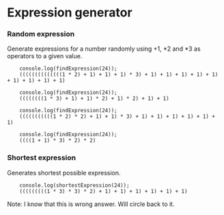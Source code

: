 # Expression generator

### Random expression

Generate expressions for a number randomly using +1, *2 and *3 as operators to a given value.

```
    console.log(findExpression(24));
    ((((((((((((((1 * 2) + 1) + 1) + 1) * 3) + 1) + 1) + 1) + 1) + 1) + 1) + 1) + 1) + 1)

    console.log(findExpression(24));
    ((((((((1 * 3) + 1) + 1) * 2) + 1) * 2) + 1) + 1)

    console.log(findExpression(24));
    (((((((((((1 * 2) * 2) + 1) + 1) * 3) + 1) + 1) + 1) + 1) + 1) + 1)

    console.log(findExpression(24));
    ((((1 + 1) * 3) * 2) * 2)
```

### Shortest expression

Generates shortest possible expression.

```
    console.log(shortestExpression(24));
    (((((((((1 * 3) * 3) * 2) + 1) + 1) + 1) + 1) + 1) + 1)
```
Note: I know that this is wrong answer. Will circle back to it.
